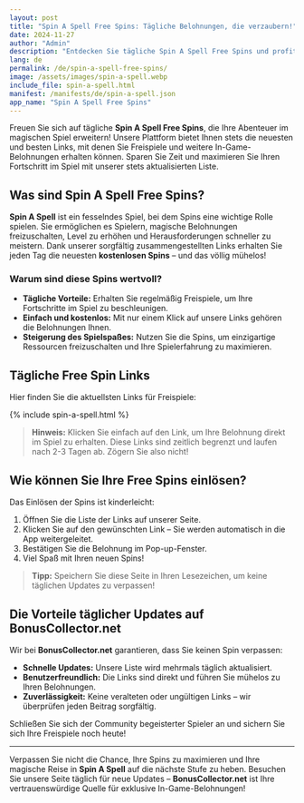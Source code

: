 ```yaml
---
layout: post
title: "Spin A Spell Free Spins: Tägliche Belohnungen, die verzaubern!"
date: 2024-11-27
author: "Admin"
description: "Entdecken Sie tägliche Spin A Spell Free Spins und profitieren Sie von exklusiven Links, um Ihre Spielreise noch spannender zu gestalten."
lang: de
permalink: /de/spin-a-spell-free-spins/
image: /assets/images/spin-a-spell.webp
include_file: spin-a-spell.html
manifest: /manifests/de/spin-a-spell.json
app_name: "Spin A Spell Free Spins"
---
```


Freuen Sie sich auf tägliche **Spin A Spell Free Spins**, die Ihre Abenteuer im magischen Spiel erweitern! Unsere Plattform bietet Ihnen stets die neuesten und besten Links, mit denen Sie Freispiele und weitere In-Game-Belohnungen erhalten können. Sparen Sie Zeit und maximieren Sie Ihren Fortschritt im Spiel mit unserer stets aktualisierten Liste.

## Was sind Spin A Spell Free Spins?

**Spin A Spell** ist ein fesselndes Spiel, bei dem Spins eine wichtige Rolle spielen. Sie ermöglichen es Spielern, magische Belohnungen freizuschalten, Level zu erhöhen und Herausforderungen schneller zu meistern. Dank unserer sorgfältig zusammengestellten Links erhalten Sie jeden Tag die neuesten **kostenlosen Spins** – und das völlig mühelos!

### Warum sind diese Spins wertvoll?
- **Tägliche Vorteile:** Erhalten Sie regelmäßig Freispiele, um Ihre Fortschritte im Spiel zu beschleunigen.
- **Einfach und kostenlos:** Mit nur einem Klick auf unsere Links gehören die Belohnungen Ihnen.
- **Steigerung des Spielspaßes:** Nutzen Sie die Spins, um einzigartige Ressourcen freizuschalten und Ihre Spielerfahrung zu maximieren.

## Tägliche Free Spin Links

Hier finden Sie die aktuellsten Links für Freispiele:

{% include spin-a-spell.html %}

> **Hinweis:** Klicken Sie einfach auf den Link, um Ihre Belohnung direkt im Spiel zu erhalten. Diese Links sind zeitlich begrenzt und laufen nach 2-3 Tagen ab. Zögern Sie also nicht!

## Wie können Sie Ihre Free Spins einlösen?

Das Einlösen der Spins ist kinderleicht:
1. Öffnen Sie die Liste der Links auf unserer Seite.
2. Klicken Sie auf den gewünschten Link – Sie werden automatisch in die App weitergeleitet.
3. Bestätigen Sie die Belohnung im Pop-up-Fenster.
4. Viel Spaß mit Ihren neuen Spins!

> **Tipp:** Speichern Sie diese Seite in Ihren Lesezeichen, um keine täglichen Updates zu verpassen!

## Die Vorteile täglicher Updates auf BonusCollector.net

Wir bei **BonusCollector.net** garantieren, dass Sie keinen Spin verpassen:
- **Schnelle Updates:** Unsere Liste wird mehrmals täglich aktualisiert.
- **Benutzerfreundlich:** Die Links sind direkt und führen Sie mühelos zu Ihren Belohnungen.
- **Zuverlässigkeit:** Keine veralteten oder ungültigen Links – wir überprüfen jeden Beitrag sorgfältig.

Schließen Sie sich der Community begeisterter Spieler an und sichern Sie sich Ihre Freispiele noch heute!

---

Verpassen Sie nicht die Chance, Ihre Spins zu maximieren und Ihre magische Reise in **Spin A Spell** auf die nächste Stufe zu heben. Besuchen Sie unsere Seite täglich für neue Updates – **BonusCollector.net** ist Ihre vertrauenswürdige Quelle für exklusive In-Game-Belohnungen!